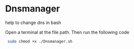 # Dnsmanager
help to change dns in bash

Open a terminal at the file path.
Then run the following code
```bash
 sudo chmod +x ./Dnsmanager.sh
```
